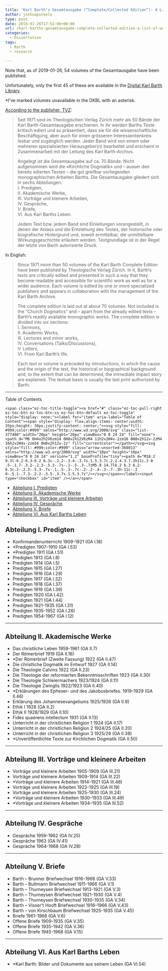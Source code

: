 ```yaml
---
title: 'Karl Barth’s Gesamtausgabe (“Complete/Collected Edition”): A List of Works'
author: joshuapsteele
type: post
date: 2019-01-26T17:52:00+00:00
url: /karl-barths-gesamtausgabe-complete-collected-edition-a-list-of-works/
categories:
  - Dissertation
tags:
  - Barth
  - research

---
```

Note that, as of 2019-01-26, 54 volumes of the Gesamtausgabe have been published.

Unfortunately, only the first 45 of these are available in the [Digital Karl Barth Library][1].

*I&#8217;ve marked volumes unavailable in the DKBL with an asterisk.

[According to the publisher, TVZ][2]:

> Seit 1971 sind im Theologischen Verlag Zürich mehr als 50 Bände der Karl Barth-Gesamtausgabe erschienen. In ihr werden Barths Texte kritisch ediert und so präsentiert, dass sie für die wissenschaftliche Beschäftigung, aber auch für einen grösseren Interessentenkreis lesbar und zugänglich werden. Jeder Band wird von einem oder mehreren spezialisierten Herausgeber(n) bearbeitet und erscheint in Zusammenarbeit mit der Leitung des Karl Barth-Archivs.
> 
> Angelegt ist die Gesamtausgabe auf ca. 70 Bände. Nicht aufgenommen wird die «Kirchliche Dogmatik» und – ausser den bereits edierten Texten – die gut greifbar vorliegenden monographischen Arbeiten Barths. Die Gesamtausgabe gliedert sich in sechs Abteilungen:  
> I. Predigten,  
> II. Akademische Werke,  
> III. Vorträge und kleinere Arbeiten,  
> IV. Gespräche,  
> V. Briefe,  
> VI. Aus Karl Barths Leben.
> 
> Jedem Text bzw. jedem Band sind Einleitungen vorangestellt, in denen der Anlass und die Entstehung des Textes, der historische oder biografische Hintergrund und, soweit ermittelbar, die unmittelbare Wirkungsgeschichte erläutert werden. Textgrundlage ist in der Regel der letzte von Barth autorisierte Druck. 

In English:

> Since 1971 more than 50 volumes of the Karl Barth Complete Edition have been published by Theologische Verlag Zürich. In it, Barth&#8217;s texts are critically edited and presented in such a way that they become readable and accessible for scientific work as well as for a wider audience. Each volume is edited by one or more specialized publishers and appears in collaboration with the management of the Karl Barth Archive.
> 
> The complete edition is laid out at about 70 volumes. Not included is the &#8220;Church Dogmatics&#8221; and &#8211; apart from the already edited texts &#8211; Barth&#8217;s readily available monographic works. The complete edition is divided into six sections:  
> I. Sermons,  
> II. Academic Works,  
> III. Lectures and minor works,  
> IV. Conversations (Talks/Discussions),  
> V. Letters,  
> VI. From Karl Barth&#8217;s life.
> 
> Each text or volume is preceded by introductions, in which the cause and the origin of the text, the historical or biographical background and, to the extent that can be determined, the immediate impact story are explained. The textual basis is usually the last print authorized by Barth. 

* * *

<div id="ez-toc-container" class="ez-toc-v2_0_37 counter-hierarchy ez-toc-counter ez-toc-grey ez-toc-container-direction">
  <div class="ez-toc-title-container">
    <p class="ez-toc-title">
      Table of Contents
    </p>
    
    <span class="ez-toc-title-toggle"><a href="#" class="ez-toc-pull-right ez-toc-btn ez-toc-btn-xs ez-toc-btn-default ez-toc-toggle" style="display: none;"><label for="item" aria-label="Table of Content"><span style="display: flex;align-items: center;width: 35px;height: 30px;justify-content: center;"><svg style="fill: #999;color:#999" xmlns="http://www.w3.org/2000/svg" class="list-377408" width="20px" height="20px" viewBox="0 0 24 24" fill="none"><path d="M6 6H4v2h2V6zm14 0H8v2h12V6zM4 11h2v2H4v-2zm16 0H8v2h12v-2zM4 16h2v2H4v-2zm16 0H8v2h12v-2z" fill="currentColor"></path></svg><svg style="fill: #999;color:#999" class="arrow-unsorted-368013" xmlns="http://www.w3.org/2000/svg" width="10px" height="10px" viewBox="0 0 24 24" version="1.2" baseProfile="tiny"><path d="M18.2 9.3l-6.2-6.3-6.2 6.3c-.2.2-.3.4-.3.7s.1.5.3.7c.2.2.4.3.7.3h11c.3 0 .5-.1.7-.3.2-.2.3-.5.3-.7s-.1-.5-.3-.7zM5.8 14.7l6.2 6.3 6.2-6.3c.2-.2.3-.5.3-.7s-.1-.5-.3-.7c-.2-.2-.4-.3-.7-.3h-11c-.3 0-.5.1-.7.3-.2.2-.3.5-.3.7s.1.5.3.7z"/></svg></span></label><input type="checkbox" id="item" /></a></span>
  </div><nav>
  
  <ul class='ez-toc-list ez-toc-list-level-1' >
    <li class='ez-toc-page-1 ez-toc-heading-level-2'>
      <a class="ez-toc-link ez-toc-heading-1" href="https://joshuapsteele.com/karl-barths-gesamtausgabe-complete-collected-edition-a-list-of-works/#Abteilung_I_Predigten" title="Abteilung I. Predigten">Abteilung I. Predigten</a>
    </li>
    <li class='ez-toc-page-1 ez-toc-heading-level-2'>
      <a class="ez-toc-link ez-toc-heading-2" href="https://joshuapsteele.com/karl-barths-gesamtausgabe-complete-collected-edition-a-list-of-works/#Abteilung_II_Akademische_Werke" title="Abteilung II. Akademische Werke">Abteilung II. Akademische Werke</a>
    </li>
    <li class='ez-toc-page-1 ez-toc-heading-level-2'>
      <a class="ez-toc-link ez-toc-heading-3" href="https://joshuapsteele.com/karl-barths-gesamtausgabe-complete-collected-edition-a-list-of-works/#Abteilung_III_Vortrage_und_kleinere_Arbeiten" title="Abteilung III. Vorträge und kleinere Arbeiten">Abteilung III. Vorträge und kleinere Arbeiten</a>
    </li>
    <li class='ez-toc-page-1 ez-toc-heading-level-2'>
      <a class="ez-toc-link ez-toc-heading-4" href="https://joshuapsteele.com/karl-barths-gesamtausgabe-complete-collected-edition-a-list-of-works/#Abteilung_IV_Gesprache" title="Abteilung IV. Gespräche">Abteilung IV. Gespräche</a>
    </li>
    <li class='ez-toc-page-1 ez-toc-heading-level-2'>
      <a class="ez-toc-link ez-toc-heading-5" href="https://joshuapsteele.com/karl-barths-gesamtausgabe-complete-collected-edition-a-list-of-works/#Abteilung_V_Briefe" title="Abteilung V. Briefe">Abteilung V. Briefe</a>
    </li>
    <li class='ez-toc-page-1 ez-toc-heading-level-2'>
      <a class="ez-toc-link ez-toc-heading-6" href="https://joshuapsteele.com/karl-barths-gesamtausgabe-complete-collected-edition-a-list-of-works/#Abteilung_VI_Aus_Karl_Barths_Leben" title="Abteilung VI. Aus Karl Barths Leben">Abteilung VI. Aus Karl Barths Leben</a>
    </li>
  </ul></nav>
</div>

## <span class="ez-toc-section" id="Abteilung_I_Predigten"></span>Abteilung I. Predigten<span class="ez-toc-section-end"></span>

  * Konfirmandenunterricht 1909-1921 (GA I.18)
  * *Predigten 1907–1910 (GA I.53)
  * *Predigten 1911 (GA I.51)
  * Predigten 1913 (GA I.8)
  * Predigten 1914 (GA I.5)
  * Predigten 1915 (GA I.27)
  * Predigten 1916 (GA I.29)
  * Predigten 1917 (GA I.32)
  * Predigten 1918 (GA I.37)
  * Predigten 1919 (GA I.39)
  * Predigten 1920 (GA I.42)
  * Predigten 1921 (GA I.44)
  * Predigten 1921-1935 (GA I.31)
  * Predigten 1935-1952 (GA I.26)
  * Predigten 1954-1967 (GA I.12)

* * *

## <span class="ez-toc-section" id="Abteilung_II_Akademische_Werke"></span>Abteilung II. Akademische Werke<span class="ez-toc-section-end"></span>

  * Das christliche Leben 1959-1961 (GA II.7)
  * Der Römerbrief 1919 (GA II.16)
  * *Der Römerbrief (Zweite Fassung) 1922 (GA II.47)
  * Die christliche Dogmatik im Entwurf 1927 (GA II.14)
  * Die Theologie Calvins 1922 (GA II.23)
  * Die Theologie der reformierten Bekenntnisschriften 1923 (GA II.30)
  * Die Theologie Schleiermachers 1923/1924 (GA II.11)
  * Die Theologie Zwinglis 1922/1923 (GA II.40)
  * *Erklärungen des Epheser- und des Jakobusbriefes. 1919–1929 (GA II.46)
  * Erklärung des Johannesevangeliums 1925/1926 (GA II.9)
  * Ethik I 1928 (GA II.2)
  * Ethik II 1928/1929 (GA II.10)
  * Fides quaerens intellectum 1931 (GA II.13)
  * Unterricht in der christlichen Religion 1 1924 (GA II.17)
  * Unterricht in der christlichen Religion 2 1924/25 (GA II.20)
  * Unterricht in der christlichen Religion 3 1925/26 (GA II.38)
  * *Unveröffentlichte Texte zur Kirchlichen Dogmatik (GA II.50)

* * *

## <span class="ez-toc-section" id="Abteilung_III_Vortrage_und_kleinere_Arbeiten"></span>Abteilung III. Vorträge und kleinere Arbeiten<span class="ez-toc-section-end"></span>

  * Vorträge und kleinere Arbeiten 1905-1909 (GA III.21)
  * Vorträge und kleinere Arbeiten 1909-1914 (GA III.22)
  * *Vorträge und kleinere Arbeiten 1914–1921 (GA III.48)
  * Vorträge und kleinere Arbeiten 1922-1925 (GA III.19)
  * Vorträge und kleinere Arbeiten 1925-1930 (GA III.24)
  * *Vorträge und kleinere Arbeiten 1930–1933 (GA III.49)
  * *Vorträge und kleinere Arbeiten 1934–1935 (GA III.52)

* * *

## <span class="ez-toc-section" id="Abteilung_IV_Gesprache"></span>Abteilung IV. Gespräche<span class="ez-toc-section-end"></span>

  * Gespräche 1959-1962 (GA IV.25)
  * Gespräche 1963 (GA IV.41)
  * Gespräche 1964-1968 (GA IV.28)

* * *

## <span class="ez-toc-section" id="Abteilung_V_Briefe"></span>Abteilung V. Briefe<span class="ez-toc-section-end"></span>

  * Barth &#8211; Brunner Briefwechsel 1916-1966 (GA V.33)
  * Barth &#8211; Bultmann Briefwechsel 1911-1966 (GA V.1)
  * Barth &#8211; Thurneysen Briefwechsel 1913-1921 (GA V.3)
  * Barth &#8211; Thurneysen Briefwechsel 1921-1930 (GA V.4)
  * Barth &#8211; Thurneysen Briefwechsel 1930-1935 (GA V.34)
  * Barth – Visser&#8217;t Hooft Briefwechsel 1916–1966 (GA V.43)
  * Barth &#8211; von Kirschbaum Briefwechsel 1925-1935 (GA V.45)
  * Briefe 1961-1968 (GA V.6)
  * Offene Briefe 1909-1935 (GA V.35)
  * Offene Briefe 1935-1942 (GA V.36)
  * Offene Briefe 1945-1968 (GA V.15)

* * *

## <span class="ez-toc-section" id="Abteilung_VI_Aus_Karl_Barths_Leben"></span>Abteilung VI. Aus Karl Barths Leben<span class="ez-toc-section-end"></span>

  * *Karl Barth: Bilder und Dokumente aus seinem Leben (GA VI.54)

 [1]: https://dkbl.alexanderstreet.com/
 [2]: https://www.tvz-verlag.ch/reihe/karl-barth-gesamtausgabe-10/?page_id=1